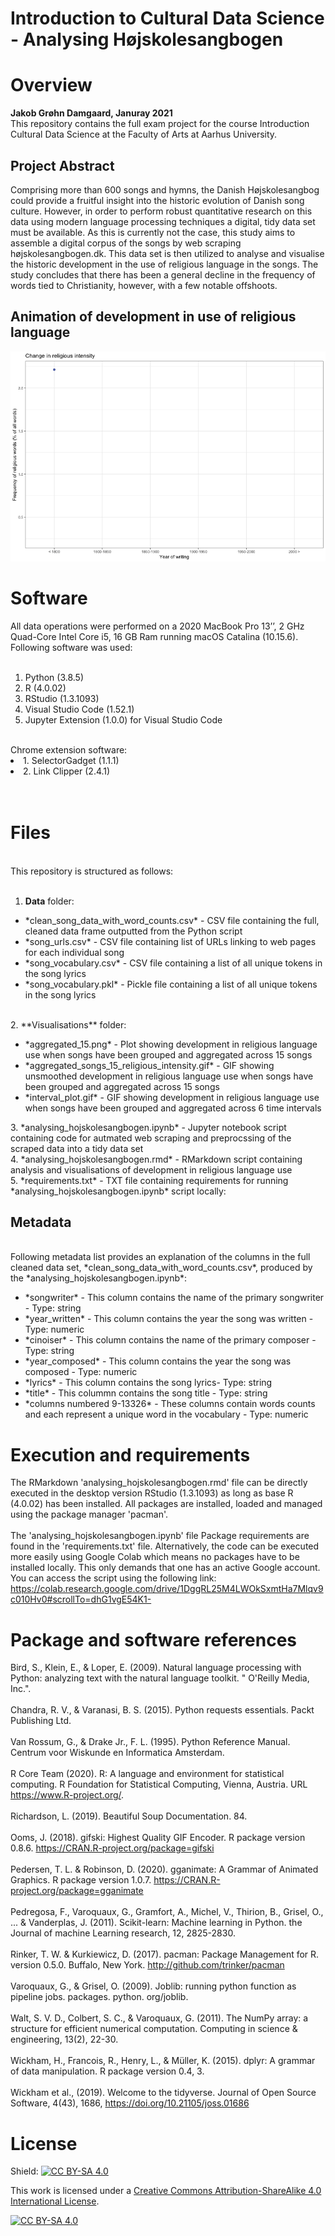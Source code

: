 # Introduction to Cultural Data Science - Analysing Højskolesangbogen

 
# Overview 

**Jakob Grøhn Damgaard, Januray 2021** <br/>
This repository contains the full exam project for the course Introduction Cultural Data Science at the Faculty of Arts at Aarhus University.  

## Project Abstract
Comprising more than 600 songs and hymns, the Danish Højskolesangbog could provide a fruitful insight into the historic evolution of Danish song culture. However, in order to perform robust quantitative research on this data using modern language processing techniques a digital, tidy data set must be available.  As this is currently not the case, this study aims to assemble a digital corpus of the songs by web scraping højskolesangbogen.dk. This data set is then utilized to analyse and visualise the historic development in the use of religious language in the songs. The study concludes that there has been a general decline in the frequency of words tied to Christianity, however, with a few notable offshoots.

## Animation of development in use of religious language
 ![](interval_plot.gif)

# Software
All data operations were performed on a 2020 MacBook Pro 13’’, 2 GHz Quad-Core Intel Core i5, 16 GB Ram running macOS Catalina (10.15.6). <br/>
Following software was used: 
<br/><br/>
1. Python (3.8.5)<br/>
2. R (4.0.02)<br/>
3. RStudio (1.3.1093)<br/>
4. Visual Studio Code (1.52.1)<br/>
5. Jupyter Extension (1.0.0) for  Visual Studio Code <br/>
<br/>
Chrome extension software:
<br/>
<li>1. SelectorGadget (1.1.1) </li>
<li> 2. Link Clipper (2.4.1) </li>
<br/>
<br/>

# Files 
<br/>This repository is structured as follows:
<br/><br/>

1. **Data** folder:<br/>
<ul>
<li>*clean_song_data_with_word_counts.csv* - CSV file containing the full, cleaned data frame outputted from the Python script</li>
<li>*song_urls.csv* - CSV file containing list of URLs linking to web pages for each individual song</li>
<li>*song_vocabulary.csv* - CSV file containing a list of all unique tokens in the song lyrics</li>
<li>*song_vocabulary.pkl* - Pickle file containing a list of all unique tokens in the song lyrics</li>
</ul>
<br/>
2. **Visualisations** folder:<br/>
<ul>
</li>
<li>*aggregated_15.png* - Plot showing development in religious language use when songs have been grouped and aggregated across 15 songs</li>
<li>*aggregated_songs_15_religious_intensity.gif* - GIF showing unsmoothed development in religious 
language use when songs have been grouped and aggregated across 15 songs</li>
<li>*interval_plot.gif* - GIF showing  development in religious language use when songs have been grouped and aggregated across 6 time intervals</li>
</ul>
</li>
3. *analysing_hojskolesangbogen.ipynb* - Jupyter notebook script containing code for autmated web scraping and preprocssing of the scraped data into a tidy data set<br/>
4. *analysing_hojskolesangbogen.rmd* - RMarkdown script containing analysis and visualisations of development in religious language use <br/>
5. *requirements.txt* - TXT file containing requirements for running  *analysing_hojskolesangbogen.ipynb* script locally:
<br/>
</ul>

## Metadata
<br/>
Following metadata list provides an explanation of the columns in the full cleaned data set, *clean_song_data_with_word_counts.csv*, produced by the *analysing_hojskolesangbogen.ipynb*:

<ul>
<li>*songwriter* - This column contains the name of the primary songwriter - Type: string</li>
<li>*year_written* - This column contains the year the song was written - Type: numeric </li>
<li>*cinoiser* - This column contains the name of the primary composer - Type: string</li>
<li>*year_composed* - This column contains the year the song was composed - Type: numeric </li>
<li>*lyrics* - This column contains the song lyrics- Type: string</li>
<li>*title* - This colummn contains the song title - Type: string </li>
<li>*columns numbered 9-13326* - These columns contain words counts and each represent a unique word in the vocabulary - Type: numeric </li>
</ul>


# Execution and requirements
The RMarkdown 'analysing_hojskolesangbogen.rmd' file can be directly executed in the desktop version RStudio (1.3.1093) as long as base R (4.0.02) has been installed. All packages are installed, loaded and managed using the package manager 'pacman'. 
<br/><br/>
The 'analysing_hojskolesangbogen.ipynb' file Package requirements are found in the 'requirements.txt' file. Alternatively, the code can be executed more easily using Google Colab which means no packages have to be installed locally. This only demands that one has an active Google account. You can access the script using the following link:<br/>
https://colab.research.google.com/drive/1DggRL25M4LWOkSxmtHa7Mlqv9c010Hv0#scrollTo=dhG1vgE54K1-
<br/>

# Package and software references

Bird, S., Klein, E., & Loper, E. (2009). Natural language processing with Python: analyzing text with the natural language toolkit. " O'Reilly Media, Inc.".
<br/><br/>
Chandra, R. V., & Varanasi, B. S. (2015). Python requests essentials. Packt Publishing Ltd.
<br/><br/>
Van Rossum, G., & Drake Jr., F. L. (1995). Python Reference Manual. Centrum voor Wiskunde en Informatica Amsterdam.
<br/><br/>
R Core Team (2020). R: A language and environment for statistical computing. R Foundation for Statistical Computing, Vienna, Austria. URL https://www.R-project.org/.
<br/><br/>
Richardson, L. (2019). Beautiful Soup Documentation. 84.
<br/><br/>
Ooms, J. (2018). gifski: Highest Quality GIF Encoder. R package version 0.8.6.
https://CRAN.R-project.org/package=gifski
<br/><br/>
Pedersen, T. L. & Robinson, D. (2020). gganimate: A Grammar of Animated
Graphics. R package version 1.0.7. https://CRAN.R-project.org/package=gganimate
<br/><br/>
Pedregosa, F., Varoquaux, G., Gramfort, A., Michel, V., Thirion, B., Grisel, O., ... & Vanderplas, J. (2011). Scikit-learn: Machine learning in Python. the Journal of machine Learning research, 12, 2825-2830.
<br/><br/>
Rinker, T. W. & Kurkiewicz, D. (2017). pacman: Package Management for R. version 0.5.0.
Buffalo, New York. http://github.com/trinker/pacman
<br/><br/>
Varoquaux, G., & Grisel, O. (2009). Joblib: running python function as pipeline jobs. packages. python. org/joblib.
<br/><br/>
Walt, S. V. D., Colbert, S. C., & Varoquaux, G. (2011). The NumPy array: a structure for efficient numerical computation. Computing in science & engineering, 13(2), 22-30.
<br/><br/>
Wickham, H., Francois, R., Henry, L., & Müller, K. (2015). dplyr: A grammar of data manipulation. R package version 0.4, 3.
<br/><br/>
Wickham et al., (2019). Welcome to the tidyverse. Journal of Open Source Software,
  4(43), 1686, https://doi.org/10.21105/joss.01686
  <br/>
  
# License
Shield: [![CC BY-SA 4.0][cc-by-sa-shield]][cc-by-sa]

This work is licensed under a
[Creative Commons Attribution-ShareAlike 4.0 International License][cc-by-sa].

[![CC BY-SA 4.0][cc-by-sa-image]][cc-by-sa]

[cc-by-sa]: http://creativecommons.org/licenses/by-sa/4.0/
[cc-by-sa-image]: https://licensebuttons.net/l/by-sa/4.0/88x31.png
[cc-by-sa-shield]: https://img.shields.io/badge/License-CC%20BY--SA%204.0-lightgrey.svg

